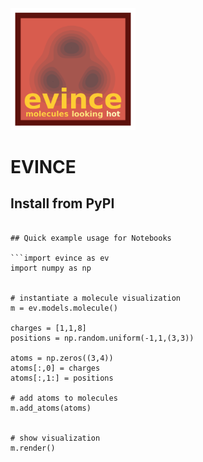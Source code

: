 <img src="graphics/evince_logo.png" width ="200px">

# EVINCE 

## Install from PyPI

```pip install evince

## Quick example usage for Notebooks

```import evince as ev
import numpy as np


# instantiate a molecule visualization
m = ev.models.molecule() 

charges = [1,1,8]
positions = np.random.uniform(-1,1,(3,3))

atoms = np.zeros((3,4))
atoms[:,0] = charges
atoms[:,1:] = positions

# add atoms to molecules
m.add_atoms(atoms)


# show visualization
m.render()
